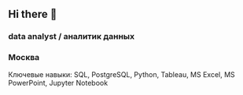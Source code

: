 ## Hi there 👋
<h3> data analyst / аналитик данных </h3>
<h3> Москва </h3>

Ключевые навыки: SQL, PostgreSQL, Python, Tableau, MS Excel, MS PowerPoint, Jupyter Notebook
<!--
**vvyavorskaya/vvyavorskaya** is a ✨ _special_ ✨ repository because its `README.md` (this file) appears on your GitHub profile.



